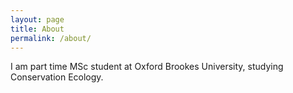 ```yaml
---
layout: page
title: About
permalink: /about/
---
```


I am part time MSc student at Oxford Brookes University, studying Conservation Ecology. 
